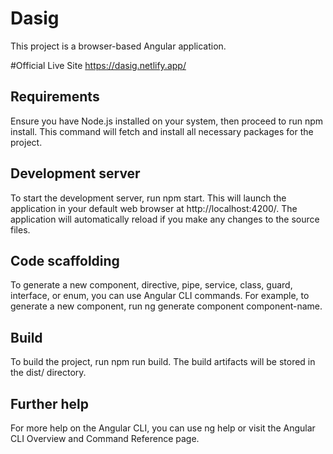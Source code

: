 # Dasig
This project is a browser-based Angular application.

#Official Live Site
https://dasig.netlify.app/

## Requirements
Ensure you have Node.js installed on your system, then proceed to run npm install. This command will fetch and install all necessary packages for the project.

## Development server
To start the development server, run npm start. This will launch the application in your default web browser at http://localhost:4200/. The application will automatically reload if you make any changes to the source files.

## Code scaffolding
To generate a new component, directive, pipe, service, class, guard, interface, or enum, you can use Angular CLI commands. For example, to generate a new component, run ng generate component component-name.

## Build
To build the project, run npm run build. The build artifacts will be stored in the dist/ directory.

## Further help
For more help on the Angular CLI, you can use ng help or visit the Angular CLI Overview and Command Reference page.
